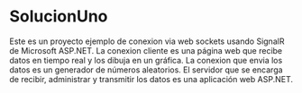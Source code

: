 SolucionUno
===========
Este es un proyecto ejemplo de conexion via web sockets usando SignalR de Microsoft ASP.NET. La conexion cliente es una página web que recibe datos en tiempo real y los dibuja en un gráfica. La conexion que envia los datos es un generador de números aleatorios. El servidor que se encarga de recibir, administrar y transmitir los datos es una aplicación web ASP.NET.
